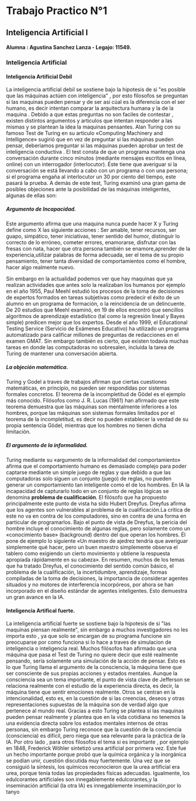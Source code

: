 # Trabajo Practico N°1
## Inteligencia Artificial I

#### **Alumna** : Agustina Sanchez Lanza - Legajo: 11549.

### Inteligencia Artificial

#### Inteligencia Artificial Debil

La inteligencia artificial debil se sostiene bajo la hipotesis de si "es posible que las máquinas actúen con inteligencia" , por esto filosofos se preguntan si las maquinas 
pueden pensar y de ser asi cúal es la diferencia con el ser humano, es decir intentan comparar la arquitectura humana y la de la maquina . Debido a que estas preguntas no 
son faciles de contestar , existen distintos argumentos y articulos que intentan responder a las mismas y se plantean la idea la maquinas pensantes.
Alan Turing con su famoso Test de Turing en  su articulo «Computing Machinery and Intelligence» sugirió que en vez de preguntar si las máquinas pueden pensar, deberíamos
preguntar si las máquinas pueden aprobar un test de inteligencia conductiva . El test consta de que un programa mantenga una conversación durante cinco minutos (mediante 
mensajes escritos en línea, online) con un interrogador (interlocutor). Éste tiene que averiguar si la conversación se está llevando a cabo con un programa o con una 
persona; si el programa engaña al interlocutor un 30 por ciento del tiempo, este pasará la prueba.
A demás de este test, Turing examinó una gran gama de posibles objeciones ante la posibilidad de las máquinas inteligentes, algunas de ellas son:

##### Argumento de Incapacidad.

Este argumento afirma que una maquina nunca puede hacer X y Turing define como X las siguiente acciones : Ser amable, tener recursos, ser guapo, simpático, tener iniciativas, 
tener sentido del humor, distinguir lo correcto de lo erróneo, cometer errores, enamorarse, disfrutar con las fresas con nata, hacer que otra persona también se enamore,aprender 
de la experiencia,utilizar palabras de forma adecuada, ser el tema de su propio pensamiento, tener tanta diversidad de comportamientos como el hombre, hacer algo realmente 
nuevo.

Sin embargo en la actualidad podemos ver que hay maquinas que ya realizan actividades que antes solo la realizaban los humanos por ejemplo en el año  1955, Paul Meehl estudió 
los procesos de la toma de decisiones de expertos formados en tareas subjetivas como predecir el éxito de un alumno en un programa de formación, o la reincidencia de un 
delincuente. De 20 estudios que Meehl examinó, en 19 de ellos encontró que sencillos algoritmos de aprendizaje estadístico (tal como la regresión lineal y Bayes simple) 
predicen mejor que los expertos. Desde el año 1999, el Educational Testing Service (Servicio de Exámenes Educativo) ha utilizado un programa automatizado para calificar millones 
de preguntas de redacciones en el examen GMAT. Sin embargo también es cierto, que existen todavía muchas tareas en donde las computadoras no sobresalen, incluida la tarea de 
Turing de mantener una conversación abierta.

##### La objeción matemática.

Turing y Godel a traves de trabajos afirman que ciertas cuestiones matemáticas, en principio, no pueden ser respondidas por sistemas formales concretos. El teorema de la 
incompletitud de Gödel es el ejemplo más conocido. Filósofos como J. R. Lucas (1961) han afirmado que este teorema demuestra que las máquinas son mentalmente inferiores a los 
hombres, porque las máquinas son sistemas formales limitados por el teorema de la incompletitud, es decir no pueden establecer la verdad de su propia sentencia Gödel, mientras 
que los hombres no tienen dicha limitación.

##### El argumento de la informalidad.
Turing mediante su «argumento de la informalidad del comportamiento» afirma que el comportamiento humano es demasiado complejo para poder captarse mediante un simple juego 
de reglas y que debido a que las computadoras solo siguen un conjunto (juego) de reglas, no pueden generar un comportamiento tan inteligente como el de los hombres. En IA la 
incapacidad de capturarlo todo en un conjunto de reglas lógicas se denomina **problema de cualificación**.
El filósofo que ha propuesto principalmente este punto de vista ha sido Hubert Dreyfus. Dreyfus afirma que los agentes son vulnerables al problema de la cualificación.La critica
de este no va en contra de los computadores, sino en contra de una forma en particular de programarlos.
Bajo el punto de vista de Dreyfus, la pericia del hombre incluye el conocimiento de algunas reglas, pero solamente como un «conocimiento base»
(background) dentro del que operan los hombres. Él pone de ejemplo lo siguiente  «Un maestro de ajedrez tendría que averiguar simplemente qué hacer, pero un buen maestro 
simplemente observa el tablero como exigiendo un cierto movimiento y obtiene la respuesta apropiada rápidamente en su cabeza».
En resumen, muchos de los temas que ha tratado Dreyfus, el conocimiento del sentido común básico, el problema de la cualificación, la incertidumbre, aprendizaje, formas 
compiladas de la toma de decisiones, la importancia de considerar agentes situados y no motores de interferencia incorpóreos, por ahora se han incorporado en el diseño estándar
de agentes inteligentes. Esto demuestra un gran avance en la IA.

#### Inteligencia Artifical fuerte.

La inteligencia artificial fuerte se sostiene bajo la hipotesis de si "las maquinas piensan realmente", sin embargo a muchos investigadores no les importa esto , ya que solo se 
encargan de su programa funcione sin preocuparse por como funciona si lo hace a traves de simulacion de inteligencia o inteligencia real.
Muchos filósofos han afirmado que una máquina que pasa el Test de Turing no quiere decir que esté realmente pensando, sería solamente una simulación de la acción de
pensar. Esto es lo que Turing llama el argumento de la consciencia, la máquina tiene que ser consciente de sus propias acciones y estados mentales. Aunque la consciencia sea un 
tema importante, el punto de vista clave de Jefferson se relaciona realmente con el estudio de la experiencia directa, es decir, la máquina tiene que sentir emociones realmente.
Otros se centran en la intencionalidad, esto es, en la cuestión de si las creencias, deseos y otras representaciones supuestas de la máquina son de verdad algo que pertenece al 
mundo real. Gracias a esto Turing se plantea si las maquinas pueden pensar realmente y plantea que en la vida cotidiana no tenemos la una evidencia directa sobre los
estados mentales internos de otras personas, sin embargo Turing reconoce que la cuestión de la conciencia (consciencia) es difícil, pero niega que sea relevante para la práctica
de la IA. Por otro lado , para otros filosofos el tema si es importante , por ejemplo en 1848, Frederick Wöhler sintetizó urea artificial por primera vez. Este fue un hecho
importante porque probó que la química orgánica y la inorgánica se podían unir, cuestión discutida muy fuertemente. Una vez que se consiguió la síntesis, los químicos reconocieron que la urea artificial era urea, porque tenía todas las propiedades físicas
adecuadas. Igualmente, los edulcorantes artificiales son innegablemente edulcorantes,y la inseminación artificial (la otra IA) es innegablemente inseminación,por lo tanyo
